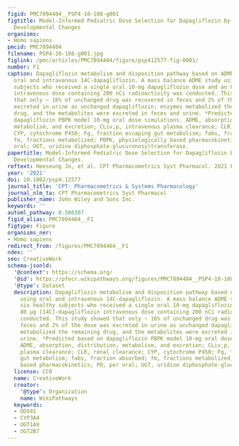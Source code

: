 ```yaml
---
figid: PMC7894404__PSP4-10-108-g001
figtitle: Model‐Informed Pediatric Dose Selection for Dapagliflozin by Incorporating
  Developmental Changes
organisms:
- Homo sapiens
pmcid: PMC7894404
filename: PSP4-10-108-g001.jpg
figlink: /pmc/articles/PMC7894404/figure/psp412577-fig-0001/
number: F1
caption: Dapagliflozin metabolism and disposition pathway based on ADME studies using
  oral and intravenous 14C‐dapagliflozin. A mass balance ADME study using six healthy
  subjects who received a single oral 10‐mg dapagliflozin dose and an 80 μg [14C]‐dapagliflozin
  intravenous dose containing 200 nCi radioactivity was conducted. This study showed
  that only ~ 16% of unchanged drug was recovered in feces and 2% of the dose was
  excreted in urine as unchanged dapagliflozin; enzymes metabolized the remaining
  drug, and the metabolites were excreted in feces and urine. *Predicted based on
  dapagliflozin PBPK model 10‐mg oral dose simulations. ADME, absorption, distribution,
  metabolism, and excretion; CLiv,p, intravenous plasma clearance; CLR, renal clearance;
  CYP, cytochrome P450; Fg, fraction escaping gut metabolism; fabs, fraction absorbed;
  fm, fractions metabolized; PBPK, physiologically based pharmacokinetics; PO, per
  oral; UGT, uridine diphosphate‐glucuronosyltransferase.
papertitle: Model‐Informed Pediatric Dose Selection for Dapagliflozin by Incorporating
  Developmental Changes.
reftext: Heeseung Jo, et al. CPT Pharmacometrics Syst Pharmacol. 2021 Feb;10(2):108-118.
year: '2021'
doi: 10.1002/psp4.12577
journal_title: 'CPT: Pharmacometrics & Systems Pharmacology'
journal_nlm_ta: CPT Pharmacometrics Syst Pharmacol
publisher_name: John Wiley and Sons Inc.
keywords: ''
automl_pathway: 0.506307
figid_alias: PMC7894404__F1
figtype: Figure
organisms_ner:
- Homo sapiens
redirect_from: /figures/PMC7894404__F1
ndex: ''
seo: CreativeWork
schema-jsonld:
  '@context': https://schema.org/
  '@id': https://pfocr.wikipathways.org/figures/PMC7894404__PSP4-10-108-g001.html
  '@type': Dataset
  description: Dapagliflozin metabolism and disposition pathway based on ADME studies
    using oral and intravenous 14C‐dapagliflozin. A mass balance ADME study using
    six healthy subjects who received a single oral 10‐mg dapagliflozin dose and an
    80 μg [14C]‐dapagliflozin intravenous dose containing 200 nCi radioactivity was
    conducted. This study showed that only ~ 16% of unchanged drug was recovered in
    feces and 2% of the dose was excreted in urine as unchanged dapagliflozin; enzymes
    metabolized the remaining drug, and the metabolites were excreted in feces and
    urine. *Predicted based on dapagliflozin PBPK model 10‐mg oral dose simulations.
    ADME, absorption, distribution, metabolism, and excretion; CLiv,p, intravenous
    plasma clearance; CLR, renal clearance; CYP, cytochrome P450; Fg, fraction escaping
    gut metabolism; fabs, fraction absorbed; fm, fractions metabolized; PBPK, physiologically
    based pharmacokinetics; PO, per oral; UGT, uridine diphosphate‐glucuronosyltransferase.
  license: CC0
  name: CreativeWork
  creator:
    '@type': Organization
    name: WikiPathways
  keywords:
  - DDX41
  - CYP3A4
  - UGT1A9
  - UGT2B7
---
```


